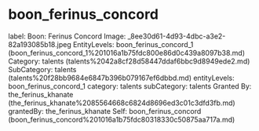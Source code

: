 # boon_ferinus_concord

label: Boon: Ferinus Concord
Image: _8ee30d61-4d93-4dbc-a3e2-82a193085b18.jpeg
EntityLevels: boon_ferinus_concord_1 (boon_ferinus_concord_1%201016a1b75fdc800e86d0c439a8097b38.md)
Category: talents (talents%2042a8cf28d58447ddaf6bbc9d8949ede2.md)
SubCategory: talents (talents%20f28bb9684e6847b396b079167ef6dbbd.md)
entityLevels: boon_ferinus_concord_1
category: talents
subCategory: talents
Granted By: the_ferinus_khanate (the_ferinus_khanate%2085564668c6824d8696ed3c01c3dfd3fb.md)
grantedBy: the_ferinus_khanate
Self: boon_ferinus_concord (boon_ferinus_concord%201016a1b75fdc80318330c50875aa717a.md)

[](Untitled%2033c14a102cec4845974e65cd49507bac.md)